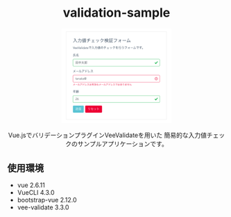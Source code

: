 <div align="center">
    <h1>validation-sample</h1>
    <img height="50%" width="50%" src="/public/readme_img.png">
    <p>
        Vue.jsでバリデーションプラグインVeeValidateを用いた
        簡易的な入力値チェックのサンプルアプリケーションです。<br>
    </p>
</div>
<h2>使用環境</h2>
<ul>
    <li>vue 2.6.11</li>
    <li>VueCLI 4.3.0</li>
    <li>bootstrap-vue 2.12.0</li>
    <li>vee-validate 3.3.0</li>
</ul>

